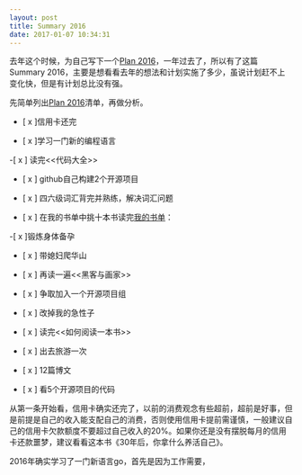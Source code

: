 ```yaml
---
layout: post
title: Summary 2016
date: 2017-01-07 10:34:31
---
```


去年这个时候，为自己写下一个[Plan 2016](http://reborncodinglife.com/2016/01/13/plan-2016/)，一年过去了，所以有了这篇Summary 2016，主要是想看看去年的想法和计划实施了多少，虽说计划赶不上变化快，但是有计划总比没有强。

先简单列出[Plan 2016](http://reborncodinglife.com/2016/01/13/plan-2016/)清单，再做分析。

- [ x ]信用卡还完

- [ x ]学习一门新的编程语言

-[ x ] 读完<<代码大全>>

- [ x ] github自己构建2个开源项目

- [ x ] 四六级词汇背完并熟练，解决词汇问题

- [ x ] 在我的书单中挑十本书读完[我的书单](https://github.com/songleo/songleo.github.io/blob/master/_posts%2F2016-01-30-my-book-list.md)：

-[ x ]锻炼身体备孕

- [ x ] 带媳妇爬华山

- [ x ] 再读一遍<<黑客与画家>>

- [ x ] 争取加入一个开源项目组

- [ x ] 改掉我的急性子

- [ x ] 读完<<如何阅读一本书>>

- [ x ] 出去旅游一次

- [ x ] 12篇博文

- [ x ] 看5个开源项目的代码


从第一条开始看，信用卡确实还完了，以前的消费观念有些超前，超前是好事，但是前提是自己的收入能支配自己的消费，否则使用信用卡提前需谨慎，一般建议自己的信用卡欠款额度不要超过自己收入的20%。如果你还是没有摆脱每月的信用卡还款噩梦，建议看看这本书《30年后，你拿什么养活自己》。

2016年确实学习了一门新语言go，首先是因为工作需要，